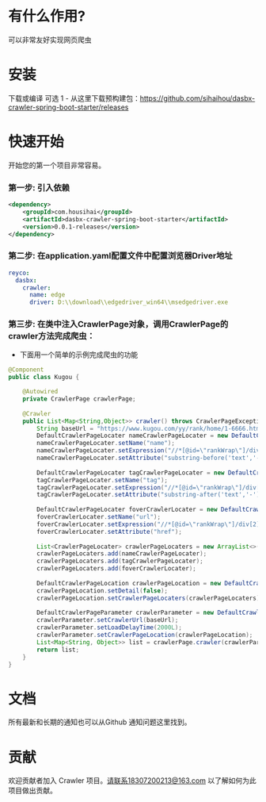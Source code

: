 # 有什么作用?
  可以非常友好实现网页爬虫
  
# 安装
  下载或编译
  可选 1 - 从这里下载预构建包：https://github.com/sihaihou/dasbx-crawler-spring-boot-starter/releases
  
# 快速开始
  开始您的第一个项目非常容易。

### 第一步: 引入依赖
      
```xml
<dependency>
    <groupId>com.housihai</groupId>
    <artifactId>dasbx-crawler-spring-boot-starter</artifactId>
    <version>0.0.1-releases</version>
</dependency>
```

### 第二步: 在application.yaml配置文件中配置浏览器Driver地址
```yaml
reyco:
  dasbx:
    crawler: 
      name: edge
      driver: D:\\download\\edgedriver_win64\\msedgedriver.exe
```

### 第三步: 在类中注入CrawlerPage对象，调用CrawlerPage的crawler方法完成爬虫：
  -  下面用一个简单的示例完成爬虫的功能
```java
@Component
public class Kugou {

	@Autowired
	private CrawlerPage crawlerPage;
	
	@Crawler
	public List<Map<String,Object>> crawler() throws CrawlerPageException{
		String baseUrl = "https://www.kugou.com/yy/rank/home/1-6666.html?from=rank";
		DefaultCrawlerPageLocater nameCrawlerPageLocater = new DefaultCrawlerPageLocater();
		nameCrawlerPageLocater.setName("name");
		nameCrawlerPageLocater.setExpression("//*[@id=\"rankWrap\"]/div[2]/ul/li/a");
		nameCrawlerPageLocater.setAttribute("substring-before('text','-')");
		
		DefaultCrawlerPageLocater tagCrawlerPageLocater = new DefaultCrawlerPageLocater();
		tagCrawlerPageLocater.setName("tag");
		tagCrawlerPageLocater.setExpression("//*[@id=\"rankWrap\"]/div[2]/ul/li/a");
		tagCrawlerPageLocater.setAttribute("substring-after('text','-')");
		
		DefaultCrawlerPageLocater foverCrawlerLocater = new DefaultCrawlerPageLocater();
		foverCrawlerLocater.setName("url");
		foverCrawlerLocater.setExpression("//*[@id=\"rankWrap\"]/div[2]/ul/li/a");
		foverCrawlerLocater.setAttribute("href");
		
		List<CrawlerPageLocater> crawlerPageLocaters = new ArrayList<>();
		crawlerPageLocaters.add(nameCrawlerPageLocater);
		crawlerPageLocaters.add(tagCrawlerPageLocater);
		crawlerPageLocaters.add(foverCrawlerLocater);
		
		DefaultCrawlerPageLocation crawlerPageLocation = new DefaultCrawlerPageLocation();
		crawlerPageLocation.setDetail(false);
		crawlerPageLocation.setCrawlerPageLocaters(crawlerPageLocaters);
		
		DefaultCrawlerPageParameter crawlerParameter = new DefaultCrawlerPageParameter();
		crawlerParameter.setCrawlerUrl(baseUrl);
		crawlerParameter.setLoadDelayTime(2000L);
		crawlerParameter.setCrawlerPageLocation(crawlerPageLocation);
		List<Map<String, Object>> list = crawlerPage.crawler(crawlerParameter);
		return list;
	}
}
```
# 文档
所有最新和长期的通知也可以从Github 通知问题这里找到。

# 贡献
欢迎贡献者加入 Crawler 项目。请联系18307200213@163.com 以了解如何为此项目做出贡献。



